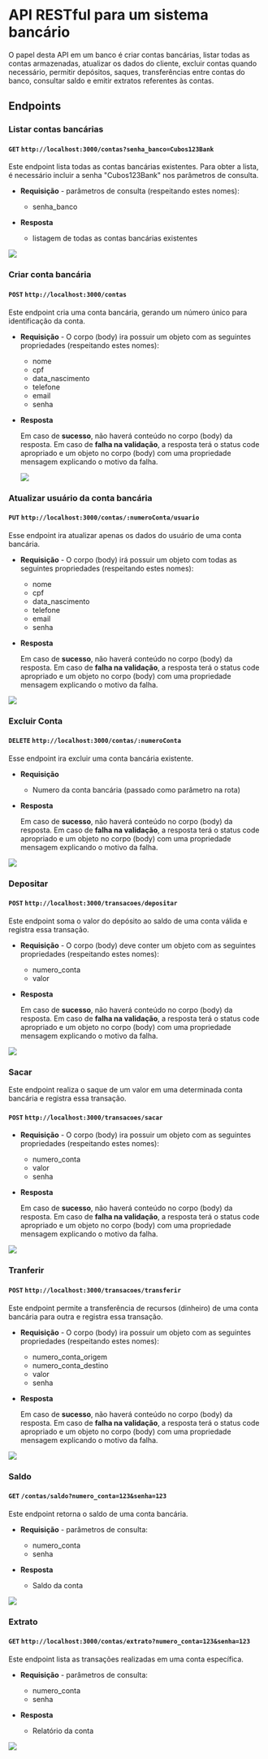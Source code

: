 # API RESTful para um sistema bancário

O papel desta API em um banco é criar contas bancárias, listar todas as contas armazenadas, atualizar os dados do cliente, excluir contas quando necessário, permitir depósitos, saques, transferências entre contas do banco, consultar saldo e emitir extratos referentes às contas.

## Endpoints

### Listar contas bancárias

#### `GET` `http://localhost:3000/contas?senha_banco=Cubos123Bank`

Este endpoint lista todas as contas bancárias existentes. Para obter a lista, é necessário incluir a senha "Cubos123Bank" nos parâmetros de consulta.

- **Requisição** - parâmetros de consulta (respeitando estes nomes):
  - senha_banco

- **Resposta**
  - listagem de todas as contas bancárias existentes

<img src ="./imagens/listarContas.png">

### Criar conta bancária

#### `POST` `http://localhost:3000/contas`

Este endpoint cria uma conta bancária, gerando um número único para identificação da conta.

- **Requisição** - O corpo (body) ira possuir um objeto com as seguintes propriedades (respeitando estes nomes):

  - nome
  - cpf
  - data_nascimento
  - telefone
  - email
  - senha

- **Resposta**

  Em caso de **sucesso**, não haverá conteúdo no corpo (body) da resposta. 
  Em caso de **falha na validação**, a resposta terá o status code apropriado e um objeto no corpo (body) com uma propriedade mensagem explicando o motivo da falha.

  <img src ="./imagens/criarConta.png">

### Atualizar usuário da conta bancária

#### `PUT` `http://localhost:3000/contas/:numeroConta/usuario`

Esse endpoint ira atualizar apenas os dados do usuário de uma conta bancária.

- **Requisição** - O corpo (body) irá possuir um objeto com todas as seguintes propriedades (respeitando estes nomes):

  - nome
  - cpf
  - data_nascimento
  - telefone
  - email
  - senha

- **Resposta**

  Em caso de **sucesso**, não haverá conteúdo no corpo (body) da resposta.
  Em caso de **falha na validação**, a resposta terá o status code apropriado e um objeto no corpo (body) com uma propriedade mensagem explicando o motivo da falha.

 <img src ="./imagens/atualizarConta.png">

### Excluir Conta

#### `DELETE` `http://localhost:3000/contas/:numeroConta`

Esse endpoint ira excluir uma conta bancária existente.

- **Requisição**

  - Numero da conta bancária (passado como parâmetro na rota)

- **Resposta**

  Em caso de **sucesso**, não haverá conteúdo no corpo (body) da resposta.
  Em caso de **falha na validação**, a resposta terá o status code apropriado e um objeto no corpo (body) com uma propriedade mensagem explicando o motivo da falha.

<img src ="./imagens/excluirConta.png">

### Depositar

#### `POST` `http://localhost:3000/transacoes/depositar`

Este endpoint soma o valor do depósito ao saldo de uma conta válida e registra essa transação.

- **Requisição** - O corpo (body) deve conter um objeto com as seguintes propriedades (respeitando estes nomes):

  - numero_conta
  - valor

- **Resposta**

  Em caso de **sucesso**, não haverá conteúdo no corpo (body) da resposta.
  Em caso de **falha na validação**, a resposta terá o status code apropriado e um objeto no corpo (body) com uma propriedade mensagem explicando o motivo da falha.

<img src ="./imagens/deposito.png">

### Sacar

Este endpoint realiza o saque de um valor em uma determinada conta bancária e registra essa transação.

#### `POST` `http://localhost:3000/transacoes/sacar`

- **Requisição** - O corpo (body) ira possuir um objeto com as seguintes propriedades (respeitando estes nomes):

  - numero_conta
  - valor
  - senha

- **Resposta**

  Em caso de **sucesso**, não haverá conteúdo no corpo (body) da resposta.
  Em caso de **falha na validação**, a resposta terá o status code apropriado e um objeto no corpo (body) com uma propriedade mensagem explicando o motivo da falha.

<img src ="./imagens/saque.png">

### Tranferir

#### `POST` `http://localhost:3000/transacoes/transferir`

Este endpoint permite a transferência de recursos (dinheiro) de uma conta bancária para outra e registra essa transação.

- **Requisição** - O corpo (body) ira possuir um objeto com as seguintes propriedades (respeitando estes nomes):

  - numero_conta_origem
  - numero_conta_destino
  - valor
  - senha

- **Resposta**

  Em caso de **sucesso**, não haverá conteúdo no corpo (body) da resposta.
  Em caso de **falha na validação**, a resposta terá o status code apropriado e um objeto no corpo (body) com uma propriedade mensagem explicando o motivo da falha.

<img src ="./imagens/transferencia.png">

### Saldo

#### `GET` `/contas/saldo?numero_conta=123&senha=123`

Este endpoint retorna o saldo de uma conta bancária.

- **Requisição** -  parâmetros de consulta:

  - numero_conta
  - senha

- **Resposta**

  - Saldo da conta

<img src ="./imagens/saldo.png">

### Extrato

#### `GET` `http://localhost:3000/contas/extrato?numero_conta=123&senha=123`

Este endpoint lista as transações realizadas em uma conta específica.

- **Requisição** -  parâmetros de consulta:

  - numero_conta
  - senha

- **Resposta**
  - Relatório da conta

<img src ="./imagens/extrato.png">
